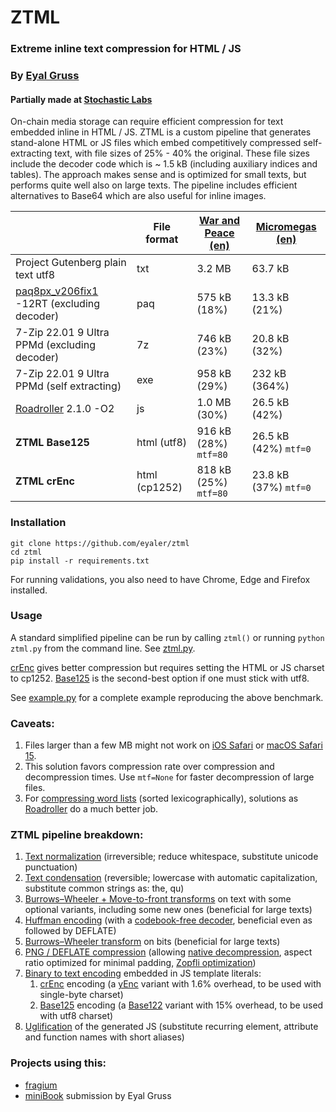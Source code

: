# ZTML

### Extreme inline text compression for HTML / JS
### By [Eyal Gruss](https://eyalgruss.com)

#### Partially made at [Stochastic Labs](http://stochasticlabs.org)

On-chain media storage can require efficient compression for text embedded inline in HTML / JS.
ZTML is a custom pipeline that generates stand-alone HTML or JS files which embed competitively compressed self-extracting text, with file sizes of 25% - 40% the original.
These file sizes include the decoder code which is ~ 1.5 kB (including auxiliary indices and tables).
The approach makes sense and is optimized for small texts, but performs quite well also on large texts.
The pipeline includes efficient alternatives to Base64 which are also useful for inline images.

|                                                                                           | File format   | [War and Peace (en)](https://gutenberg.org/files/2600/2600-0.txt) | [Micromegas (en)](https://gutenberg.org/files/30123/30123-8.txt) |
|-------------------------------------------------------------------------------------------|---------------|-------------------------------------------------------------------|------------------------------------------------------------------|
| Project Gutenberg plain text utf8                                                         | txt           | 3.2 MB                                                            | 63.7 kB                                                          |
| [paq8px_v206fix1](http://www.mattmahoney.net/dc/text.html#1250) -12RT (excluding decoder) | paq           | 575 kB (18%)                                                      | 13.3 kB (21%)                                                    |
| 7-Zip 22.01 9 Ultra PPMd (excluding decoder)                                              | 7z            | 746 kB (23%)                                                      | 20.8 kB (32%)                                                    |
| 7-Zip 22.01 9 Ultra PPMd (self extracting)                                                | exe           | 958 kB (29%)                                                      | 232 kB (364%)                                                    |
| [Roadroller](https://github.com/lifthrasiir/roadroller) 2.1.0 -O2                         | js            | 1.0 MB (30%)                                                      | 26.5 kB (42%)                                                    |
| **ZTML Base125**                                                                          | html (utf8)   | 916 kB (28%) `mtf=80`                                             | 26.5 kB (42%) `mtf=0`                                            |
| **ZTML crEnc**                                                                            | html (cp1252) | 818 kB (25%) `mtf=80`                                             | 23.8 kB (37%) `mtf=0`                                            |

### Installation
```
git clone https://github.com/eyaler/ztml
cd ztml
pip install -r requirements.txt
```
For running validations, you also need to have Chrome, Edge and Firefox installed.

### Usage
A standard simplified pipeline can be run by calling `ztml()` or running `python ztml.py` from the command line. See [ztml.py](ztml/ztml.py).

[crEnc](ztml/crenc.py) gives better compression but requires setting the HTML or JS charset to cp1252. [Base125](ztml/base125.py) is the second-best option if one must stick with utf8. 

See [example.py](example.py) for a complete example reproducing the above benchmark.

### Caveats:
1. Files larger than a few MB might not work on [iOS Safari](https://pqina.nl/blog/canvas-area-exceeds-the-maximum-limit) or [macOS Safari 15](https://bugs.webkit.org/show_bug.cgi?id=230855).
2. This solution favors compression rate over compression and decompression times. Use `mtf=None` for faster decompression of large files.
3. For [compressing word lists](http://golf.horse) (sorted lexicographically), solutions as [Roadroller](https://lifthrasiir.github.io/roadroller) do a much better job.

### ZTML pipeline breakdown:
1. [Text normalization](ztml/text_prep.py) (irreversible; reduce whitespace, substitute unicode punctuation)
2. [Text condensation](ztml/text_prep.py) (reversible; lowercase with automatic capitalization, substitute common strings as: the, qu)
3. [Burrows–Wheeler + Move-to-front transforms](ztml/bwt_mtf.py) on text with some optional variants, including some new ones (beneficial for large texts)
4. [Huffman encoding](ztml/huffman.py) (with a [codebook-free decoder](https://researchgate.net/publication/3159499_On_the_implementation_of_minimum_redundancy_prefix_codes), beneficial even as followed by DEFLATE)
5. [Burrows–Wheeler transform](ztml/bwt_mtf.py) on bits (beneficial for large texts)
6. [PNG / DEFLATE compression](ztml/deflate.py) (allowing [native decompression](https://web.archive.org/web/20090220141811/http://blog.nihilogic.dk/2008/05/compression-using-canvas-and-png.html
), aspect ratio optimized for minimal padding, [Zopfli optimization](https://github.com/google/zopfli))
7. [Binary to text encoding](https://en.wikipedia.org/wiki/Binary-to-text_encoding) embedded in JS template literals:
     1. [crEnc](ztml/crenc.py) encoding (a [yEnc](http://www.yenc.org) variant with 1.6% overhead, to be used with single-byte charset)
     2. [Base125](ztml/base125.py) encoding (a [Base122](https://blog.kevinalbs.com/base122) variant with 15% overhead, to be used with utf8 charset)
8. [Uglification](ztml/webify.py) of the generated JS (substitute recurring element, attribute and function names with short aliases)

### Projects using this:
- [fragium](https://fragium.com)
- [miniBook](https://xem.github.io/miniBook) submission by Eyal Gruss
